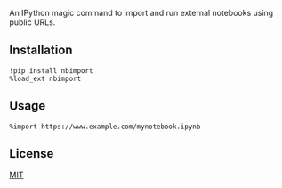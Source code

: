 An IPython magic command to import and run external notebooks using public URLs.

## Installation

```
!pip install nbimport
%load_ext nbimport
```

## Usage

```
%import https://www.example.com/mynotebook.ipynb
```

## License

[MIT][license]

[license]: /LICENSE
